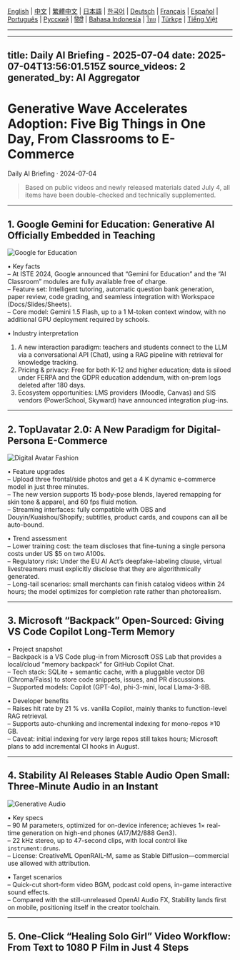 [English](./en.md) | [中文](./zh.md) | [繁體中文](./zh-TW.md) | [日本語](./ja.md) | [한국어](./ko.md) | [Deutsch](./de.md) | [Français](./fr.md) | [Español](./es.md) | [Português](./pt.md) | [Русский](./ru.md) | [हिंदी](./hi.md) | [Bahasa Indonesia](./id.md) | [ไทย](./th.md) | [Türkçe](./tr.md) | [Tiếng Việt](./vi.md)

---

---
title: Daily AI Briefing - 2025-07-04
date: 2025-07-04T13:56:01.515Z
source_videos: 2
generated_by: AI Aggregator
---

# Generative Wave Accelerates Adoption: Five Big Things in One Day, From Classrooms to E-Commerce  
Daily AI Briefing · 2024-07-04  

> Based on public videos and newly released materials dated July 4, all items have been double-checked and technically supplemented.

---

## 1. Google Gemini for Education: Generative AI Officially Embedded in Teaching  

![Google for Education](https://images.unsplash.com/photo-1555066931-4365d14bab8c?w=1200)

• Key facts  
  – At ISTE 2024, Google announced that “Gemini for Education” and the “AI Classroom” modules are fully available free of charge.  
  – Feature set: Intelligent tutoring, automatic question bank generation, paper review, code grading, and seamless integration with Workspace (Docs/Slides/Sheets).  
  – Core model: Gemini 1.5 Flash, up to a 1 M-token context window, with no additional GPU deployment required by schools.  

• Industry interpretation  
  1. A new interaction paradigm: teachers and students connect to the LLM via a conversational API (Chat), using a RAG pipeline with retrieval for knowledge tracking.  
  2. Pricing & privacy: Free for both K-12 and higher education; data is siloed under FERPA and the GDPR education addendum, with on-prem logs deleted after 180 days.  
  3. Ecosystem opportunities: LMS providers (Moodle, Canvas) and SIS vendors (PowerSchool, Skyward) have announced integration plug-ins.  

---

## 2. TopUavatar 2.0: A New Paradigm for Digital-Persona E-Commerce  

![Digital Avatar Fashion](https://images.unsplash.com/photo-1503342217505-b0a15ec3261c?w=1200)

• Feature upgrades  
  – Upload three frontal/side photos and get a 4 K dynamic e-commerce model in just three minutes.  
  – The new version supports 15 body-pose blends, layered remapping for skin tone & apparel, and 60 fps fluid motion.  
  – Streaming interfaces: fully compatible with OBS and Douyin/Kuaishou/Shopify; subtitles, product cards, and coupons can all be auto-bound.  

• Trend assessment  
  – Lower training cost: the team discloses that fine-tuning a single persona costs under US $5 on two A100s.  
  – Regulatory risk: Under the EU AI Act’s deepfake-labeling clause, virtual livestreamers must explicitly disclose that they are algorithmically generated.  
  – Long-tail scenarios: small merchants can finish catalog videos within 24 hours; the model optimizes for completion rate rather than photorealism.  

---

## 3. Microsoft “Backpack” Open-Sourced: Giving VS Code Copilot Long-Term Memory  

• Project snapshot  
  – Backpack is a VS Code plug-in from Microsoft OSS Lab that provides a local/cloud “memory backpack” for GitHub Copilot Chat.  
  – Tech stack: SQLite + semantic cache, with a pluggable vector DB (Chroma/Faiss) to store code snippets, issues, and PR discussions.  
  – Supported models: Copilot (GPT-4o), phi-3-mini, local Llama-3-8B.  

• Developer benefits  
  – Raises hit rate by 21 % vs. vanilla Copilot, mainly thanks to function-level RAG retrieval.  
  – Supports auto-chunking and incremental indexing for mono-repos ≥10 GB.  
  – Caveat: initial indexing for very large repos still takes hours; Microsoft plans to add incremental CI hooks in August.  

---

## 4. Stability AI Releases Stable Audio Open Small: Three-Minute Audio in an Instant  

![Generative Audio](https://images.unsplash.com/photo-1525186402429-b4ff38bed47f?w=1200)

• Key specs  
  – 90 M parameters, optimized for on-device inference; achieves 1× real-time generation on high-end phones (A17/M2/888 Gen3).  
  – 22 kHz stereo, up to 47-second clips, with local control like `instrument:drums`.  
  – License: CreativeML OpenRAIL-M, same as Stable Diffusion—commercial use allowed with attribution.  

• Target scenarios  
  – Quick-cut short-form video BGM, podcast cold opens, in-game interactive sound effects.  
  – Compared with the still-unreleased OpenAI Audio FX, Stability lands first on mobile, positioning itself in the creator toolchain.  

---

## 5. One-Click “Healing Solo Girl” Video Workflow: From Text to 1080 P Film in Just 4 Steps  
